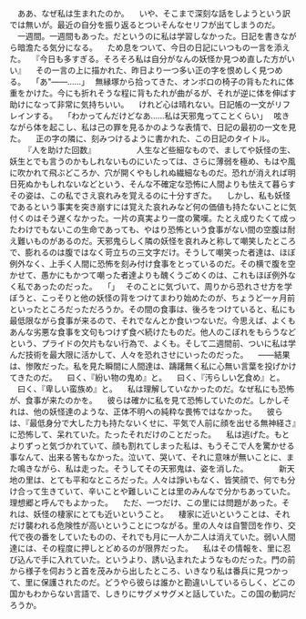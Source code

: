 　ああ、なぜ私は生まれたのか。
　いや、そこまで深刻な話をしようという訳では無いが。最近の自分を振り返るとついそんなセリフが出てしまうのだ。
　一週間。一週間もあった。だというのに私は学習しなかった。日記を書きながら暗澹たる気分になる。
　ため息をついて、今日の日記にいつもの一言を添えた。
　『今日も多すぎる。そろそろ私は自分がなんの妖怪か見つめ直した方がいい』
　その一言の上に描かれた、昨日より一つ多い正の字を恨めしく見つめる。
　｢あ"――……｣
　無縁塚から拾ってきた、オンボロの椅子の背もたれに体重をかけた。今にも折れそうな程に背もたれが曲がるが、それが逆に体を伸ばす助けになって非常に気持ちいい。
　けれど心は晴れない。日記帳の一文がリフレインする。
　｢わかってんだけどなあ……私は天邪鬼ってことくらい｣
　呟きながら体を起こし、私は己の罪を見るかのような表情で、日記の最初の一文を見た。
　正の字の隣に、刻みつけるように書かれた、この日記のタイトル。
　
　『人を助けた回数』
　
　
　
　人生など些細なもので、ましてや妖怪の生、妖生とでも言うのかもしれないものにいたっては、さらに薄弱を極め、もはや風に吹かれて飛ぶどころか、穴が開くやもしれぬ繊細なものだ。恐れが消えれば明日死ぬかもしれないなどという、そんな不確定な恐怖に人間よりも怯えて暮らすその姿は、この私でさえ哀れみを覚えるのに十分すぎた。
　しかし、私も妖怪であるという事実を突き崩すには覚えた哀れみなど何の価値も持たないことに気付くのはそう遅くなかった。一片の真実より一度の驚嘆。たとえ成りたくて成ったわけでもないこの生命であっても、やはり恐怖という食事がない間の空腹は耐え難いものがあるのだ。天邪鬼らしく隣の妖怪を哀れみと称して嘲笑したところで、膨れるのは腹ではなく苛立ちの三文字だけ。そうして嘲笑った者達は、ほぼ例外なく、上手く人間に恐怖を刻み付け食事をとっているのだ。その横で腹を空かせて、愚かにもかつて嘲った者達よりも醜くうごめくのは、これもほぼ例外なく私であったのだった。
　｢｣
　そのことに気づいて、周りから恐れさせ方を学ぼうと、こっそりと他の妖怪の背をつけてまわり始めたのが、ちょうど一ヶ月前といったところだっただろうか。その間の食事は、後ろをつけていると、私にも最低限ながら食事が来るので、それでなんとか食いつないだ。今思えば、よくもあんな劣悪な食事を文句もつけず食べ続けたものだ。他人のこぼれをもらうなどという、プライドの欠片もない行為で、よくも。そして二週間前、ついに私は学んだ技術を最大限に活かして、人々を恐れさせにいったのだった。
　――結果は、惨敗だった。私を見た瞬間に人間達は、躊躇無く私に心無い言葉を投げかけてきたのだ。
　曰く、『紛い物の鬼め』と。
　曰く、『汚らしい乞食め』と。
　曰く、『卑しい蛮族め』と。
　私は理解していなかったのだ。なぜ私にも恐怖が、食事が来たのかを。
　彼らは確かに私を見て恐怖していたのだ。しかしそれは、他の妖怪達のような、正体不明への純粋な畏怖ではなかった。
　彼らは、『最低身分で大した力も持たないくせに、平気で人前に顔を出せる無神経さ』に恐怖して、呆れていた。たったそれだけのことだった。
　私は逃げた。もとよりずっと気づかれていて、顔も割れてしまった私は、もうそこで人を驚かせる事なんて、出来る筈もなかった。泣いて、哭いて、それに意味が無いことに、また鳴きながら、私は走った。そうしてその天邪鬼は、姿を消した。
　
　
　新天地の里は、とても平和なところだった。人々は諍いもなく、皆笑顔で、何でも分け合って生きていて、辛いことや難しいことは里のみんなで分かちあっていた。理想郷と呼んでもよかった。
　ただ、一つだけ、この里には問題があった。それは、妖怪の棲家にとても近いということ。
　棲家に近いということは、それだけ襲われる危険性が高いということにつながる。里の人々は自警団を作り、交代で夜の番をしていたものの、それでも月に一人か二人は消えていた。弱い人間達には、その程度に押しとどめるのが限界だった。
　私はその情報を、里に忍び込んで手に入れていた。というより、誘い込まれたようなものだった。門の前から様子を伺おうと首を茂みから出したところ、いきなり私は番兵に見つかって、里に保護されたのだ。どうやら彼らは誰かと勘違いしているらしく、どこの国かもわからない言語で、しきりにサグメサグメと話していた。この国の動詞だろうか。